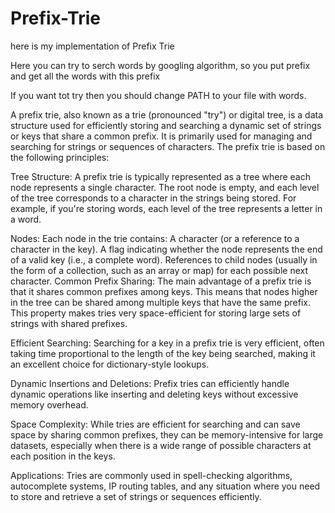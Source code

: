 # Prefix-Trie
here is my implementation of Prefix Trie

Here you can try to serch words by googling algorithm, so you put prefix and get all the words with this prefix

If you want tot try then you should change PATH to your file with words.

A prefix trie, also known as a trie (pronounced "try") or digital tree, is a data structure used for efficiently storing and searching a dynamic set of strings or keys that share a common prefix. It is primarily used for managing and searching for strings or sequences of characters. The prefix trie is based on the following principles:

Tree Structure: A prefix trie is typically represented as a tree where each node represents a single character. The root node is empty, and each level of the tree corresponds to a character in the strings being stored. For example, if you're storing words, each level of the tree represents a letter in a word.

Nodes: Each node in the trie contains:
A character (or a reference to a character in the key).
A flag indicating whether the node represents the end of a valid key (i.e., a complete word).
References to child nodes (usually in the form of a collection, such as an array or map) for each possible next character.
Common Prefix Sharing: The main advantage of a prefix trie is that it shares common prefixes among keys. This means that nodes higher in the tree can be shared among multiple keys that have the same prefix. This property makes tries very space-efficient for storing large sets of strings with shared prefixes.

Efficient Searching: Searching for a key in a prefix trie is very efficient, often taking time proportional to the length of the key being searched, making it an excellent choice for dictionary-style lookups.

Dynamic Insertions and Deletions: Prefix tries can efficiently handle dynamic operations like inserting and deleting keys without excessive memory overhead.

Space Complexity: While tries are efficient for searching and can save space by sharing common prefixes, they can be memory-intensive for large datasets, especially when there is a wide range of possible characters at each position in the keys.

Applications: Tries are commonly used in spell-checking algorithms, autocomplete systems, IP routing tables, and any situation where you need to store and retrieve a set of strings or sequences efficiently.
